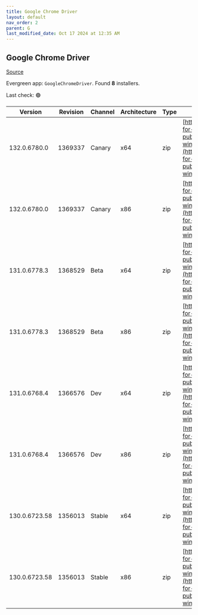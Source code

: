 ```yaml
---
title: Google Chrome Driver
layout: default
nav_order: 2
parent: G
last_modified_date: Oct 17 2024 at 12:35 AM
---
```


## Google Chrome Driver

[Source](https://googlechromelabs.github.io/chrome-for-testing/)

Evergreen app: `GoogleChromeDriver`. Found **8** installers.

Last check: 🟢

| Version       | Revision | Channel | Architecture | Type | URI                                                                                                                                                                                                        |
| ------------- | -------- | ------- | ------------ | ---- | ---------------------------------------------------------------------------------------------------------------------------------------------------------------------------------------------------------- |
| 132.0.6780.0  | 1369337  | Canary  | x64          | zip  | [https://storage.googleapis.com/chrome-for-testing-public/132.0.6780.0/win64/chromedriver-win64.zip](https://storage.googleapis.com/chrome-for-testing-public/132.0.6780.0/win64/chromedriver-win64.zip)   |
| 132.0.6780.0  | 1369337  | Canary  | x86          | zip  | [https://storage.googleapis.com/chrome-for-testing-public/132.0.6780.0/win32/chromedriver-win32.zip](https://storage.googleapis.com/chrome-for-testing-public/132.0.6780.0/win32/chromedriver-win32.zip)   |
| 131.0.6778.3  | 1368529  | Beta    | x64          | zip  | [https://storage.googleapis.com/chrome-for-testing-public/131.0.6778.3/win64/chromedriver-win64.zip](https://storage.googleapis.com/chrome-for-testing-public/131.0.6778.3/win64/chromedriver-win64.zip)   |
| 131.0.6778.3  | 1368529  | Beta    | x86          | zip  | [https://storage.googleapis.com/chrome-for-testing-public/131.0.6778.3/win32/chromedriver-win32.zip](https://storage.googleapis.com/chrome-for-testing-public/131.0.6778.3/win32/chromedriver-win32.zip)   |
| 131.0.6768.4  | 1366576  | Dev     | x64          | zip  | [https://storage.googleapis.com/chrome-for-testing-public/131.0.6768.4/win64/chromedriver-win64.zip](https://storage.googleapis.com/chrome-for-testing-public/131.0.6768.4/win64/chromedriver-win64.zip)   |
| 131.0.6768.4  | 1366576  | Dev     | x86          | zip  | [https://storage.googleapis.com/chrome-for-testing-public/131.0.6768.4/win32/chromedriver-win32.zip](https://storage.googleapis.com/chrome-for-testing-public/131.0.6768.4/win32/chromedriver-win32.zip)   |
| 130.0.6723.58 | 1356013  | Stable  | x64          | zip  | [https://storage.googleapis.com/chrome-for-testing-public/130.0.6723.58/win64/chromedriver-win64.zip](https://storage.googleapis.com/chrome-for-testing-public/130.0.6723.58/win64/chromedriver-win64.zip) |
| 130.0.6723.58 | 1356013  | Stable  | x86          | zip  | [https://storage.googleapis.com/chrome-for-testing-public/130.0.6723.58/win32/chromedriver-win32.zip](https://storage.googleapis.com/chrome-for-testing-public/130.0.6723.58/win32/chromedriver-win32.zip) |
